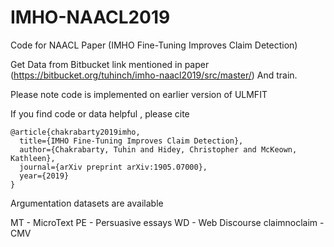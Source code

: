 # IMHO-NAACL2019
Code for NAACL Paper (IMHO Fine-Tuning Improves Claim Detection)

Get Data from Bitbucket link mentioned in paper  (https://bitbucket.org/tuhinch/imho-naacl2019/src/master/) And train.


Please note code is implemented on earlier version of ULMFIT 


If you find code or data helpful , please cite

    @article{chakrabarty2019imho,
      title={IMHO Fine-Tuning Improves Claim Detection},
      author={Chakrabarty, Tuhin and Hidey, Christopher and McKeown, Kathleen},
      journal={arXiv preprint arXiv:1905.07000},
      year={2019}
    }


Argumentation datasets are available

MT - MicroText
PE - Persuasive essays
WD - Web Discourse
claimnoclaim - CMV
